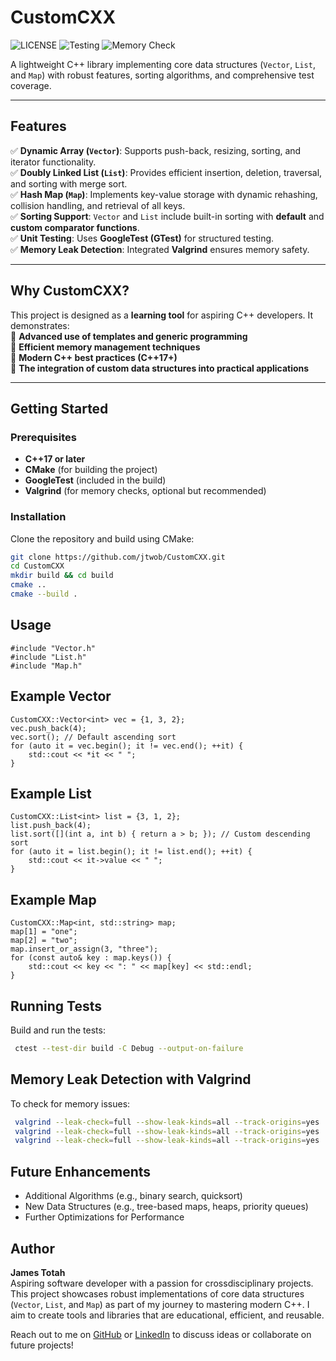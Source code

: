 # CustomCXX
![LICENSE](https://img.shields.io/badge/LICENSE-MIT-green)
![Testing](https://img.shields.io/badge/Testing-GoogleTest-blue)
![Memory Check](https://img.shields.io/badge/Memory%20Check-Valgrind-critical)

A lightweight C++ library implementing core data structures (`Vector`, `List`, and `Map`) with robust features, sorting algorithms, and comprehensive test coverage.

---

## Features
✅ **Dynamic Array (`Vector`)**: Supports push-back, resizing, sorting, and iterator functionality.  
✅ **Doubly Linked List (`List`)**: Provides efficient insertion, deletion, traversal, and sorting with merge sort.  
✅ **Hash Map (`Map`)**: Implements key-value storage with dynamic rehashing, collision handling, and retrieval of all keys.  
✅ **Sorting Support**: `Vector` and `List` include built-in sorting with **default** and **custom comparator functions**.  
✅ **Unit Testing**: Uses **GoogleTest (GTest)** for structured testing.  
✅ **Memory Leak Detection**: Integrated **Valgrind** ensures memory safety.  

---

## Why CustomCXX?
This project is designed as a **learning tool** for aspiring C++ developers. It demonstrates:  
🔹 **Advanced use of templates and generic programming**  
🔹 **Efficient memory management techniques**  
🔹 **Modern C++ best practices (C++17+)**  
🔹 **The integration of custom data structures into practical applications**  

---

## Getting Started
### Prerequisites
- **C++17 or later**
- **CMake** (for building the project)
- **GoogleTest** (included in the build)
- **Valgrind** (for memory checks, optional but recommended)

### Installation
Clone the repository and build using CMake:  
```bash
git clone https://github.com/jtwob/CustomCXX.git
cd CustomCXX
mkdir build && cd build
cmake ..
cmake --build .
```
## Usage
```
#include "Vector.h"
#include "List.h"
#include "Map.h"
```

## Example Vector

```
CustomCXX::Vector<int> vec = {1, 3, 2};
vec.push_back(4);
vec.sort(); // Default ascending sort
for (auto it = vec.begin(); it != vec.end(); ++it) {
    std::cout << *it << " ";
}
```

## Example List

```
CustomCXX::List<int> list = {3, 1, 2};
list.push_back(4);
list.sort([](int a, int b) { return a > b; }); // Custom descending sort
for (auto it = list.begin(); it != list.end(); ++it) {
    std::cout << it->value << " ";
}
```

## Example Map

```
CustomCXX::Map<int, std::string> map;
map[1] = "one";
map[2] = "two";
map.insert_or_assign(3, "three");
for (const auto& key : map.keys()) {
    std::cout << key << ": " << map[key] << std::endl;
}
```

## Running Tests
Build and run the tests:
```bash
 ctest --test-dir build -C Debug --output-on-failure
```

## Memory Leak Detection with Valgrind
To check for memory issues:
```bash
 valgrind --leak-check=full --show-leak-kinds=all --track-origins=yes ./build/CustomCXXTests_Vector
 valgrind --leak-check=full --show-leak-kinds=all --track-origins=yes ./build/CustomCXXTests_List
 valgrind --leak-check=full --show-leak-kinds=all --track-origins=yes ./build/CustomCXXTests_Map
```

## Future Enhancements
- Additional Algorithms (e.g., binary search, quicksort)
- New Data Structures (e.g., tree-based maps, heaps, priority queues)
- Further Optimizations for Performance

## Author
**James Totah**  
Aspiring software developer with a passion for crossdisciplinary projects. This project showcases robust implementations of core data structures (`Vector`, `List`, and `Map`) as part of my journey to mastering modern C++. I aim to create tools and libraries that are educational, efficient, and reusable.

Reach out to me on [GitHub](https://github.com/jtwob) or [LinkedIn](https://www.linkedin.com/in/james-totah-337714188/) to discuss ideas or collaborate on future projects!
